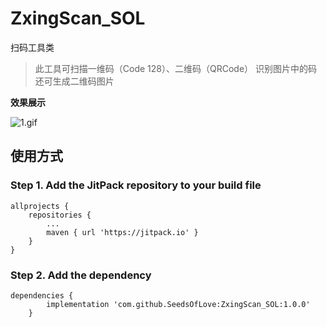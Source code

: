 # ZxingScan_SOL
扫码工具类

>此工具可扫描一维码（Code 128）、二维码（QRCode）
> 识别图片中的码
> 还可生成二维码图片

**效果展示**

![1.gif](./img/1.gif)


## 使用方式
### Step 1. Add the JitPack repository to your build file
```
allprojects {
    repositories {
        ...
        maven { url 'https://jitpack.io' }
    }
}
```
### Step 2. Add the dependency
```
dependencies {
        implementation 'com.github.SeedsOfLove:ZxingScan_SOL:1.0.0'
	}
```
